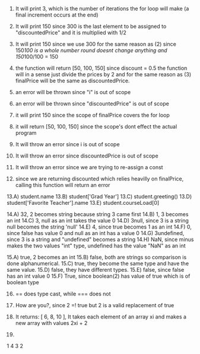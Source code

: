 1) It will print 3, which is the number of iterations the for loop will make (a final increment occurs at the end)
2) It will print 150 since 300 is the last element to be assigned to "discountedPrice" and it is multiplied with 1/2
3) It will print 150 since we use 300 for the same reason as (2) since 150*100 is a whole number round doesnt change anything and 150*100/100 = 150
4) the function will return [50, 100, 150] since discount = 0.5 the function will in a sense just divide the prices by 2 and for the same reason as (3) finalPrice will be the same as discountedPrice.

5) an error will be thrown since "i" is out of scope
6) an error will be thrown since "discountedPrice" is out of scope
7) it will print 150 since the scope of finalPrice covers the for loop
8) it will return [50, 100, 150] since the scope's dont effect the actual program

9) It will throw an error since i is out of scope
10) It will throw an error since discountedPrice is out of scope
11) It will throw an error since we are trying to re-assign a const
12) since we are returning discounted which relies heavilly on finalPrice, calling this function will return an error

13.A) student.name
13.B) student['Grad Year']
13.C) student.greeting()
13.D) student['Favorite Teacher'].name
13.E) student.courseLoad[0]

14.A) 32, 2 becomes string because string 3 came first
14.B) 1, 3 becomes an int
14.C) 3, null as an int takes the value 0
14.D) 3null, since 3 is a string null becomes the string 'null'
14.E) 4, since true becomes 1 as an int
14.F) 0, since false has value 0 and null as an int has a value 0
14.G) 3undefined, since 3 is a string and "undefined" becomes a string
14.H) NaN, since minus makes the two values "int" type, undefined has the value "NaN" as an int

15.A) true, 2 becomes an int
15.B) false, both are strings so comparison is done alphanumerical.
15.C) true, they become the same type and have the same value.
15.D) false, they have different types.
15.E) false, since false has an int value 0
15.F) True, since boolean(2) has value of true which is of boolean type

16) == does type cast, while === does not

17) How are you?, since 2 =! true but 2 is a valid replacement of true

19) It returns: [ 6, 8, 10 ], It takes each element of an array xi and makes a new array with values 2xi + 2

21)
1
4
3
2